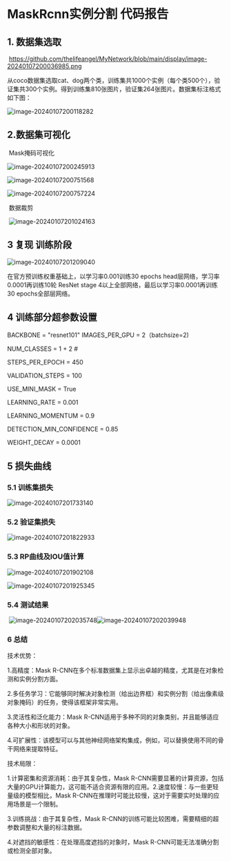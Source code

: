 # 				  MaskRcnn实例分割 代码报告

## 1. 数据集选取

​                                     https://github.com/thelifeangel/MyNetwork/blob/main/display/image-20240107200036985.png

从coco数据集选取cat、dog两个类，训练集共1000个实例（每个类500个），验证集共300个实例。得到训练集810张图片，验证集264张图片。数据集标注格式如下图：

![image-20240107200118282](C:\Users\Administrator\AppData\Roaming\Typora\typora-user-images\image-20240107200118282.png)

## 2.数据集可视化

​											                    Mask掩码可视化

![image-20240107200245913](C:\Users\Administrator\AppData\Roaming\Typora\typora-user-images\image-20240107200245913.png)

![image-20240107200751568](C:\Users\Administrator\AppData\Roaming\Typora\typora-user-images\image-20240107200751568.png)

![image-20240107200757224](C:\Users\Administrator\AppData\Roaming\Typora\typora-user-images\image-20240107200757224.png)

​													                 数据裁剪

​									                 ![image-20240107201024163](C:\Users\Administrator\AppData\Roaming\Typora\typora-user-images\image-20240107201024163.png)

## 3 复现 训练阶段

![image-20240107201209040](C:\Users\Administrator\AppData\Roaming\Typora\typora-user-images\image-20240107201209040.png)

在官方预训练权重基础上，以学习率0.001训练30 epochs head层网络，学习率0.0001再训练10轮 ResNet stage 4以上全部网络，最后以学习率0.0001再训练30 epochs全部层网络。

## 4  训练部分超参数设置

BACKBONE = "resnet101"
IMAGES_PER_GPU = 2（batchsize=2)

NUM_CLASSES = 1 + 2 # 

 STEPS_PER_EPOCH = 450

VALIDATION_STEPS = 100

USE_MINI_MASK = True

LEARNING_RATE = 0.001

LEARNING_MOMENTUM = 0.9

DETECTION_MIN_CONFIDENCE = 0.85

WEIGHT_DECAY = 0.0001

## 5  损失曲线

### 5.1 训练集损失

![image-20240107201733140](C:\Users\Administrator\AppData\Roaming\Typora\typora-user-images\image-20240107201733140.png)

### 5.2 验证集损失

![image-20240107201822933](C:\Users\Administrator\AppData\Roaming\Typora\typora-user-images\image-20240107201822933.png)

### 5.3 RP曲线及IOU值计算

![image-20240107201902108](C:\Users\Administrator\AppData\Roaming\Typora\typora-user-images\image-20240107201902108.png)

![image-20240107201925345](C:\Users\Administrator\AppData\Roaming\Typora\typora-user-images\image-20240107201925345.png)

### 5.4 测试结果

​                                           ![image-20240107202035748](C:\Users\Administrator\AppData\Roaming\Typora\typora-user-images\image-20240107202035748.png)![image-20240107202039948](C:\Users\Administrator\AppData\Roaming\Typora\typora-user-images\image-20240107202039948.png)

### 6 总结

技术优势：

1.高精度：Mask R-CNN在多个标准数据集上显示出卓越的精度，尤其是在对象检测和实例分割方面。

2.多任务学习：它能够同时解决对象检测（给出边界框）和实例分割（给出像素级对象掩码）的任务，使得该框架非常实用。

3.灵活性和泛化能力：Mask R-CNN适用于多种不同的对象类别，并且能够适应各种大小和形状的对象。

4.可扩展性：该模型可以与其他神经网络架构集成，例如，可以替换使用不同的骨干网络来提取特征。

技术局限：

1.计算密集和资源消耗：由于其复杂性，Mask R-CNN需要显著的计算资源，包括大量的GPU计算能力，这可能不适合资源有限的应用。2.速度较慢：与一些更轻量级的模型相比，Mask R-CNN在推理时可能比较慢，这对于需要实时处理的应用场景是一个限制。

3.训练挑战：由于其复杂性，Mask R-CNN的训练可能比较困难，需要精细的超参数调整和大量的标注数据。

4.对遮挡的敏感性：在处理高度遮挡的对象时，Mask R-CNN可能无法准确分割或检测全部对象。